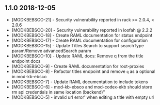 ## 1.1.0 2018-12-05
 * [MODKBEBSCO-21] - Security vulnerability reported in rack >= 2.0.4, < 2.0.6
 * [MODKBEBSCO-20] - Security vulnerability reported in loofah @ 2.2.2
 * [MODKBEBSCO-18] - Create RAML documentation for status endpoint
 * [MODKBEBSCO-17] - Create RAML documentation for configuration
 * [MODKBEBSCO-15] - Update Titles Search to support searchType param/Remove advancedSearch param
 * [MODKBEBSCO-10] - Update RAML docs: Remove q from the title endpoint docs
 * [MODKBEBSCO-9] - Create RAML documentation for root-proxies
 * [MODKBEBSCO-8] - Refactor titles endpoint and remove `q` as a optional in mod-kb-ebsco
 * [MODKBEBSCO-7] - Update RAML documentation to include tokens
 * [MODKBEBSCO-6] - mod-kb-ebsco and mod-codex-ekb should store rm api credentials in same location (backend)"
 * [MODKBEBSCO-5] - invalid url error' when editing a title with empty url

